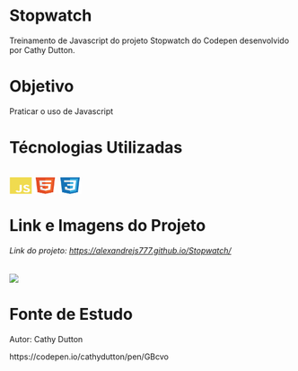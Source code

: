 # Stopwatch
Treinamento de Javascript do projeto Stopwatch do Codepen desenvolvido por Cathy Dutton.<br>

# Objetivo

Praticar o uso de Javascript<br>

# Técnologias Utilizadas

<div style="display: inline_block"><br>
  <img align="center" alt="ale-Js" height="30" width="40" src="https://raw.githubusercontent.com/devicons/devicon/master/icons/javascript/javascript-plain.svg">
  <img align="center" alt="ale-HTML" height="30" width="40" src="https://raw.githubusercontent.com/devicons/devicon/master/icons/html5/html5-original.svg">
  <img align="center" alt="ale-CSS" height="30" width="40" src="https://raw.githubusercontent.com/devicons/devicon/master/icons/css3/css3-original.svg"><br>

# Link e Imagens do Projeto
 
  <i>Link do projeto: https://alexandrejs777.github.io/Stopwatch/</i>
<br>  
  
  <div style="display: inline_block"><br>
    <img align="center" src="https://user-images.githubusercontent.com/85634326/135184338-3853e3d3-6567-40a3-b064-5a9c1aa451d7.png">
  </div>                                                                                                                                     
  
# Fonte de Estudo
  
  <p>Autor: Cathy Dutton</p>
  
  <p>https://codepen.io/cathydutton/pen/GBcvo</p>
